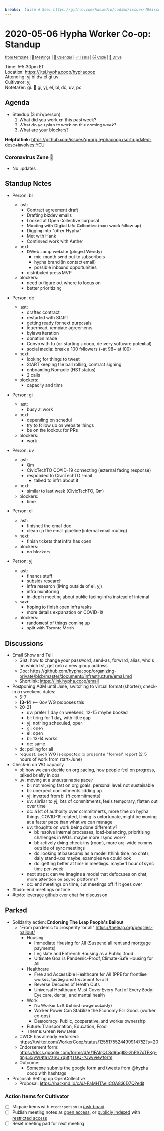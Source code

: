 ```yaml
---
breaks:  false # See: https://github.com/hackmdio/codimd/issues/40#issuecomment-172927690
---
```

# 2020-05-06 Hypha Worker Co-op: Standup

<sup>[from template][template] | [:notebook: Meetings][meetings] | [:date: Calendar][calendar] | [:white_check_mark: Tasks][tasks] | [:cat: Code][gh] | [:open_file_folder: Drive][drive]</sup>

Time:       5-5:30pm ET  
Location:   https://jitsi.hypha.coop/hyphacoop  
Attending:  yj bl dw el gi uv  
Cultivator: yj  
Notetaker:  gi. :raising_hand: gi, yj, el, bl, dc, uv, pc

## Agenda

- Standup (3 min/person)
  1. What did you work on this past week?
  2. What do you plan to work on this coming week?
  3. What are your blockers?
  
**Helpful link:** https://github.com/issues?q=org:hyphacoop+sort:updated-desc+involves:YOU

### Coronavirus Zone 🦠

- No updates

## Standup Notes

- Person: bl 
	- last: 
	    - Contract agreement draft
	    - Drafting bizdev emails
	    - Looked at Open Collective purposal
	    - Meeting with Digital Life Collective (next week follow up)
	    - Digging into "other Hypha"
	    - Met with Hank
	    - Continued work with Aether
	- next:
	    - DWeb camp website (pinged Wendy)
	        - mid-month send out to subscribers
            - hypha brand (in contact email)
            - possible inbound opportunities
        - distributed press MVP
	- blockers: 
	    - need to figure out where to focus on
	    - better prioritizing

- Person: dc
	- last: 
	    - drafted contract
	    - restarted with StART
	    - getting ready for next purposals
	    - letterhead, template agreements
	    - bylaws iteration
	    - donation made
	    - Convo with fu (on starting a coop, delivery software potential)
	    - social media: break a 100 followers (~at 98~ at 100) 
	- next: 
	    - looking for things to tweet
	    - StART keeping the ball rolling, contract signing
	    - onboarding Nomadic (HST status)
	    - 2 calls
	- blockers: 
	    - capacity and time

- Person: gi
	- last: 
	    - busy at work 
	- next:
	    - depending on schedul
	    - try to follow up on website things
	    - be on the lookout for PRs
	- blockers: 
	    - work

- Person: uv
	- last: 
	    - Qm
	    - CivicTechTO COVID-19 connecting (external facing response)
	    - responded to CivicTechTO email
	        - talked to infra about it
	- next:
	    - similar to last week (CivicTechTO, Qm)
	- blockers:
	    - time

- Person: el
	- last: 
	    - finished the email doc
	    - clean up the email pipeline (internal email routing)
	- next:
	    - finish tickets that infra has open
	- blockers:
	    - no blockers

- Person: yj
	- last: 
	    - finance stuff
	    - subsidy research
	    - infra research (living outside of el, yj)
	    - infra monitoring
	    - in-depth meeting about public facing infra instead of internal
	- next:
	    - hoping to finish open infra tasks
	    - more details explanation on COVID-19
	- blockers:
	    - randomest of things coming up
	    - split with Toronto Mesh

## Discussions

- Email Show and Tell 
    - Gist: how to change your password, send-as, forward, alias, who's on which list, get onto a new group address
    - Doc: https://github.com/hyphacoop/organizing-private/blob/master/documents/infrastructure/email.md
    - Shortlink: https://link.hypha.coop/email
- Postponing AGM until June, switching to virtual format (shorter), check-in on weekend dates:
    - 6-7
    - **13-14** <-- Gov WG proposes this
    - 20-21 
        - uv: prefer 1 day on weekend, 12-15 maybe booked
        - bl: tiring for 1 day, with little gap
        - yj: nothing scheduled, open 
        - gi: open
        - el: open
        - bl: 13-14 works
        - dc: same
    - dc: polling for all
    - request: each WG is expected to present a "formal" report (2-5 hours of work from start-June)
- Check-in on WG capacity
    - bl: how we can decide on org pacing, how people feel on progress, talked briefly in ops
    - uv: moving at a unsustainable pace?
        - bl: not moving fast on org goals, personal level: not sustainable
        - bl: unexpect commitments adding up
        - yj: inverted from bl (ft commitments)
        - uv: similar to yj, lots of commitments, feels temporary, flatten out over time
        - dc: a lot of authority over commitments, more time on hypha things, COVID-19 related, timing is unfortunate, might be moving at a faster pace than what we can manage
        - uv: thoughts on work being done differently?
            - bl: resolve internal processes, load-balancing, prioritizing challenges in WGs. maybe more async work?
            - bl: actively doing check-ins (room), more org-wide comms outside of sync meetings
            - dc: looking at basecamp as a model (think time, no chat), daily stand-ups maybe, examples we could look
            - dc: getting better at time in meetings. maybe 1 hour of sync time per-week
        - next steps: can we imagine a model that defocuses on chat, more attention on async platforms?
        - dc: end meetings on time, cut meetings off if it goes over
- #todo: end meetings on time
- #todo: leverage github over chat for discussion

## Parked

- Solidarity action: **Endorsing The Leap People's Bailout**
    - "From pandemic to prosperity for all" https://theleap.org/peoples-bailout/
        - Housing
            - Immediate Housing for All (Suspend all rent and mortgage payments)
            - Legislate and Entrench Housing as a Public Good
            - Ultimate Goal is Pandemic-Proof, Climate-Safe Housing for All
        - Healthcare
            - Free and Accessible Healthcare for All (PPE for frontline workes, testing and treatment for all)
            - Reverse Decades of Health Cuts
            - Universal Healthcare Must Cover Every Part of Every Body: Eye care, dental, and mental health 
        - Work
            - No Worker Left Behind (wage subsidy)
            - Worker Power Can Stabilize the Economy For Good. (worker co-ops)
            - Democracy: Public, cooperative, and worker ownership 
        - Future: Transportation, Education, Food
        - Theme: Green New Deal 
    - CWCF has already endorsed: https://twitter.com/WorkerCoop/status/1255175524499914752?s=20
    - Endorsement form: https://docs.google.com/forms/d/e/1FAIpQLSd9bgB8-zhPS74TFKg-qnjL33yWNta17znUlYq8tjfTGQFrOw/viewform
    - Outcome: 
        - Someone submits the google form and tweets from @hypha coop with hashtags
- Proposal: Setting up OpenCollective
    - Proposal: https://hackmd.io/cAU-FaMHTAeilCOA836D7Q?edit

 
### Action Items for Cultivator

- [ ] Migrate items with `#todo:person` to [task board][tasks]
- [ ] Publish meeting notes as [open access][public], or [publicly indexed][index] with [restricted access][private]
- [ ] Reset meeting pad for next meeting

<!-- Links: Important -->
[template]: https://link.hypha.coop/standup-template
[meetings]: https://link.hypha.coop/meetings
[calendar]: https://link.hypha.coop/calendar
[tasks]:    https://link.hypha.coop/tasks
[gh]:       https://link.hypha.coop/gh
[drive]:    https://link.hypha.coop/drive

<!-- Links: Archive -->
[public]:   https://github.com/hyphacoop/organizing/new/master?filename=_posts/meeting-notes/2020-MM-DD-standup.md
[index]:    https://github.com/hyphacoop/organizing/new/master?filename=_posts/private/meeting-notes/2020-MM-DD-standup.md&value=Empty%20file%20for%20public%20indexing%20of%20access-restricted%20file.
[private]:  https://github.com/hyphacoop/organizing-private/new/master?filename=meeting-notes/2020-MM-DD-standup.md

